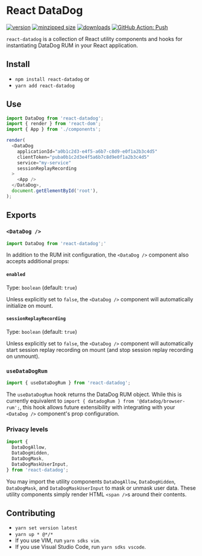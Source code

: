 # React DataDog

[![version](https://img.shields.io/npm/v/react-datadog.svg)](https://www.npmjs.com/package/react-datadog)
[![minzipped size](https://img.shields.io/bundlephobia/minzip/react-datadog.svg)](https://www.npmjs.com/package/react-datadog)
[![downloads](https://img.shields.io/npm/dt/react-datadog.svg)](https://www.npmjs.com/package/react-datadog)
[![GitHub Action: Push](https://github.com/CharlesStover/react-datadog/actions/workflows/push.yml/badge.svg)](https://github.com/CharlesStover/react-datadog/actions/workflows/push.yml)

`react-datadog` is a collection of React utility components and hooks for
instantiating DataDog RUM in your React application.

## Install

- `npm install react-datadog` or
- `yarn add react-datadog`

## Use

```javascript
import DataDog from 'react-datadog';
import { render } from 'react-dom';
import { App } from './components';

render(
  <DataDog
    applicationId="a0b1c2d3-e4f5-a6b7-c8d9-e0f1a2b3c4d5"
    clientToken="puba0b1c2d3e4f5a6b7c8d9e0f1a2b3c4d5"
    service="my-service"
    sessionReplayRecording
  >
    <App />
  </DataDog>,
  document.getElementById('root'),
);
```

## Exports

### `<DataDog />`

```javascript
import DataDog from 'react-datadog';'
```

In addition to the RUM init configuration, the `<DataDog />` component also
accepts additional props:

#### `enabled`

Type: `boolean` (default: `true`)

Unless explicitly set to `false`, the `<DataDog />` component will automatically
initialize on mount.

#### `sessionReplayRecording`

Type: `boolean` (default: `true`)

Unless explicitly set to `false`, the `<DataDog />` component will automatically
start session replay recording on mount (and stop session replay recording on
unmount).

### `useDataDogRum`

```javascript
import { useDataDogRum } from 'react-datadog';
```

The `useDataDogRum` hook returns the DataDog RUM object. While this is currently
equivalent to `import { datadogRum } from '@datadog/browser-rum';`, this hook
allows future extensibility with integrating with your `<DataDog />` component's
prop configuration.

### Privacy levels

```javascript
import {
  DataDogAllow,
  DataDogHidden,
  DataDogMask,
  DataDogMaskUserInput,
} from 'react-datadog';
```

You may import the utility components `DataDogAllow`, `DataDogHidden`,
`DataDogMask`, and `DataDogMaskUserInput` to mask or unmask user data. These
utility components simply render HTML `<span />`s around their contents.

## Contributing

- `yarn set version latest`
- `yarn up * @*/*`
- If you use VIM, run `yarn sdks vim`.
- If you use Visual Studio Code, run `yarn sdks vscode`.
